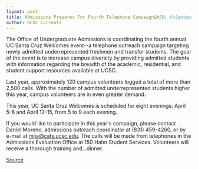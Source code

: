 ```yaml
---
layout: post
title: Admissions Prepares For Fourth Telephone Campaign&#59; Volunteers Needed
author: UCSC Currents
---
```


The Office of Undergraduate Admissions is coordinating the fourth annual UC Santa Cruz Welcomes event--a telephone outreach campaign targeting newly admitted underrepresented freshmen and transfer students. The goal of the event is to increase campus diversity by providing admitted students with information regarding the breadth of the academic, residential, and student support resources available at UCSC.

Last year, approximately 120 campus volunteers logged a total of more than 2,500 calls. With the number of admitted underrepresented students higher this year, campus volunteers are in even greater demand.

This year, UC Santa Cruz Welcomes is scheduled for eight evenings: April 5-8 and April 12-15, from 5 to 9 each evening.

If you would like to participate in this year's campaign, please contact Daniel Moreno, admissions outreach coordinator at (831) 459-4260,  or by e-mail at mija@cats.ucsc.edu. The calls will be made from telephones in the Admissions Evaluation Office at 150 Hahn Student Services. Volunteers will receive a thorough training and...dinner.

[Source](http://www1.ucsc.edu/oncampus/currents/98-99/03-22/welcomes.htm "Permalink to Volunteers needed for telephone outreach: 03-22-99")
